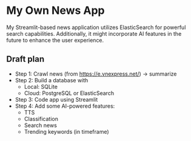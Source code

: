 # My Own News App
My Streamlit-based news application utilizes ElasticSearch for powerful search capabilities. Additionally, it might incorporate AI features in the future to enhance the user experience.

## Draft plan

- Step 1: Crawl news (from <https://e.vnexpress.net/>) $\to$ summarize
- Step 2: Build a database with
    - Local: SQLite
    - Cloud: PostgreSQL or ElasticSearch
- Step 3: Code app using Streamlit
- Step 4: Add some AI-powered features:
    - TTS
    - Classification
    - Search news
    - Trending keywords (in timeframe)
 
